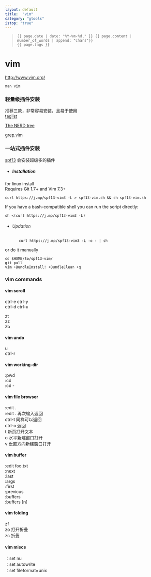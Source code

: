 ```yaml
---
layout: default
title:  "vim"
category: "gtools"
istop: "true"
---
```

>     {{ page.date | date: "%Y-%m-%d," }} {{ page.content | number_of_words | append: "chars"}}
>     {{ page.tags }}

# vim

<http://www.vim.org/>

`man vim `

### 轻量级插件安装

推荐三款，非常容易安装，且易于使用  
[taglist](https://vim.sourceforge.io/scripts/script.php?script_id=273)

[The NERD tree](https://vim.sourceforge.io/scripts/script.php?script_id=1658)

[grep.vim](https://vim.sourceforge.io/scripts/script.php?script_id=311)

### 一站式插件安装 
[spf13](https://github.com/spf13/spf13-vim) 会安装超级多的插件  

* ##### Installation

for linux install  
Requires Git 1.7+ and Vim 7.3+

    curl https://j.mp/spf13-vim3 -L > spf13-vim.sh && sh spf13-vim.sh

If you have a bash-compatible shell you can run the script directly:

    sh <(curl https://j.mp/spf13-vim3 -L)
    
* ###### Updation

         curl https://j.mp/spf13-vim3 -L -o - | sh

or do it manually

    cd $HOME/to/spf13-vim/
    git pull
    vim +BundleInstall! +BundleClean +q

### vim commands

#### vim scroll
ctrl-e ctrl-y  
ctrl-d ctrl-u  
  
zt  
zz  
zb  

#### vim undo
u  
ctrl-r  

#### vim working-dir
:pwd  
:cd  
:cd -  

#### vim file browser
:edit .  
:edit .  再次输入返回  
ctrl-t  同样可以返回  
ctrl-o 返回  
t  新页打开文本  
o  水平新建窗口打开  
v  垂直方向新建窗口打开  

#### vim buffer
:edit foo.txt  
:next  
:last  
:args  
:first  
:previous  
:buffers  
:buffers  [n]  

#### vim folding
zf  
zo  打开折叠  
zc  折叠  

#### vim miscs
：set nu  
：set autowrite  
：set fileformat=unix  

